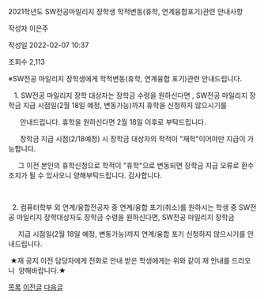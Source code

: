 



2021학년도 SW전공마일리지 장학생 학적변동(휴학, 연계융합포기)관련 안내사항





작성자
이은주


작성일
2022-02-07 10:37


조회수
2,113




﻿﻿※SW전공 마일리지 장학생에게 학적변동(휴학, 연계융합 포기)관련 안내드립니다. 

   1. SW전공 마일리지 장학 대상자는 장학금 수령을 원하신다면 , SW전공 마일리지 장학금 지급 시점일(2월 18일 예정, 변동가능)까지 휴학을 신청하지 않으시기를 

      안내드립니다. 휴학을 원하신다면 2월 18일 이후로 부탁드립니다.

      장학금 지급 시점(2/18예정) 시 장학금 대상자의 학적이 "재학"이어야만 지급이 가능합니다.

     그 이전 본인의 휴학신청으로 학적이 "휴학"으로 변동되면 장학금 지급 오류로 환수 조치가 될 수 있사오니 양해부탁드립니다. 감사합니다.

  

  2. 컴퓨터학부 외 연계/융합전공자 중 연계/융합 포기(취소)를 원하시는 학생 중 SW전공 마일리지 장학대상자도 장학금 수령을 원하신다면, SW전공 마일리지 장학금 

     지급 시점일(2월 18일 예정, 변동가능)까지 연계/융합 포기 신청하지 않으시기를 안내드립니다.

  


 ★재 공지 이전 담당자에게 전화로 안내 받은 학생에게는 위와 같이 재 안내를 드리오니  양해바랍니다.★







[목록](https://computer.knu.ac.kr/06_sub/02_sub.html?key=&keyfield=&category=&page=1&bbs_code=Site_BBS_25)
[이전글](https://computer.knu.ac.kr/06_sub/02_sub.html?bbs_cmd=view&page=1&key=&keyfield=&category=&no=3692&bbs_code=Site_BBS_25)
[다음글](https://computer.knu.ac.kr/06_sub/02_sub.html?bbs_cmd=view&page=1&key=&keyfield=&category=&no=3694&bbs_code=Site_BBS_25)




